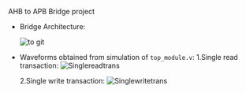 AHB to APB Bridge project

- Bridge Architecture:
  
  ![to git](https://github.com/ThomasMJosline/AHB_to_APB_Bridgeproject/assets/84652232/2726b9d9-0f0b-478f-8c39-ce3dbc37fe41)

  
- Waveforms obtained from simulation of ``top_module.v``:
  1.Single read transaction:
  ![Singlereadtrans](https://github.com/ThomasMJosline/AHB_to_APB_Bridgeproject/assets/84652232/f4ff5fbb-5ec3-4c8c-87bf-9e9baeb099ba)

  2.Single write transaction:
  ![Singlewritetrans](https://github.com/ThomasMJosline/AHB_to_APB_Bridgeproject/assets/84652232/320506d4-addc-4f8a-b9a5-78d452832296)
